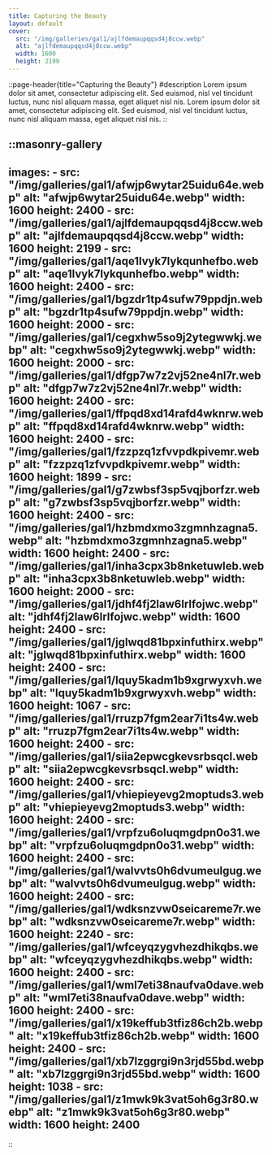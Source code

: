 ```yaml
---
title: Capturing the Beauty
layout: default
cover: 
  src: "/img/galleries/gal1/ajlfdemaupqqsd4j8ccw.webp"
  alt: "ajlfdemaupqqsd4j8ccw.webp"
  width: 1600
  height: 2199
---
```


::page-header{title="Capturing the Beauty"}
#description
Lorem ipsum dolor sit amet, consectetur adipiscing elit. Sed euismod, nisl vel tincidunt luctus, nunc nisl aliquam massa, eget aliquet nisl nis. Lorem ipsum dolor sit amet, consectetur adipiscing elit. Sed euismod, nisl vel tincidunt luctus, nunc nisl aliquam massa, eget aliquet nisl nis.
::

::masonry-gallery
---
  images:
    - src: "/img/galleries/gal1/afwjp6wytar25uidu64e.webp"
      alt: "afwjp6wytar25uidu64e.webp"
      width: 1600
      height: 2400
    - src: "/img/galleries/gal1/ajlfdemaupqqsd4j8ccw.webp"
      alt: "ajlfdemaupqqsd4j8ccw.webp"
      width: 1600
      height: 2199
    - src: "/img/galleries/gal1/aqe1lvyk7lykqunhefbo.webp"
      alt: "aqe1lvyk7lykqunhefbo.webp"
      width: 1600
      height: 2400
    - src: "/img/galleries/gal1/bgzdr1tp4sufw79ppdjn.webp"
      alt: "bgzdr1tp4sufw79ppdjn.webp"
      width: 1600
      height: 2000
    - src: "/img/galleries/gal1/cegxhw5so9j2ytegwwkj.webp"
      alt: "cegxhw5so9j2ytegwwkj.webp"
      width: 1600
      height: 2000
    - src: "/img/galleries/gal1/dfgp7w7z2vj52ne4nl7r.webp"
      alt: "dfgp7w7z2vj52ne4nl7r.webp"
      width: 1600
      height: 2400
    - src: "/img/galleries/gal1/ffpqd8xd14rafd4wknrw.webp"
      alt: "ffpqd8xd14rafd4wknrw.webp"
      width: 1600
      height: 2400
    - src: "/img/galleries/gal1/fzzpzq1zfvvpdkpivemr.webp"
      alt: "fzzpzq1zfvvpdkpivemr.webp"
      width: 1600
      height: 1899
    - src: "/img/galleries/gal1/g7zwbsf3sp5vqjborfzr.webp"
      alt: "g7zwbsf3sp5vqjborfzr.webp"
      width: 1600
      height: 2400
    - src: "/img/galleries/gal1/hzbmdxmo3zgmnhzagna5.webp"
      alt: "hzbmdxmo3zgmnhzagna5.webp"
      width: 1600
      height: 2400
    - src: "/img/galleries/gal1/inha3cpx3b8nketuwleb.webp"
      alt: "inha3cpx3b8nketuwleb.webp"
      width: 1600
      height: 2000
    - src: "/img/galleries/gal1/jdhf4fj2law6lrlfojwc.webp"
      alt: "jdhf4fj2law6lrlfojwc.webp"
      width: 1600
      height: 2400
    - src: "/img/galleries/gal1/jglwqd81bpxinfuthirx.webp"
      alt: "jglwqd81bpxinfuthirx.webp"
      width: 1600
      height: 2400
    - src: "/img/galleries/gal1/lquy5kadm1b9xgrwyxvh.webp"
      alt: "lquy5kadm1b9xgrwyxvh.webp"
      width: 1600
      height: 1067
    - src: "/img/galleries/gal1/rruzp7fgm2ear7i1ts4w.webp"
      alt: "rruzp7fgm2ear7i1ts4w.webp"
      width: 1600
      height: 2400
    - src: "/img/galleries/gal1/siia2epwcgkevsrbsqcl.webp"
      alt: "siia2epwcgkevsrbsqcl.webp"
      width: 1600
      height: 2400
    - src: "/img/galleries/gal1/vhiepieyevg2moptuds3.webp"
      alt: "vhiepieyevg2moptuds3.webp"
      width: 1600
      height: 2400
    - src: "/img/galleries/gal1/vrpfzu6oluqmgdpn0o31.webp"
      alt: "vrpfzu6oluqmgdpn0o31.webp"
      width: 1600
      height: 2400
    - src: "/img/galleries/gal1/walvvts0h6dvumeulgug.webp"
      alt: "walvvts0h6dvumeulgug.webp"
      width: 1600
      height: 2400
    - src: "/img/galleries/gal1/wdksnzvw0seicareme7r.webp"
      alt: "wdksnzvw0seicareme7r.webp"
      width: 1600
      height: 2240
    - src: "/img/galleries/gal1/wfceyqzygvhezdhikqbs.webp"
      alt: "wfceyqzygvhezdhikqbs.webp"
      width: 1600
      height: 2400
    - src: "/img/galleries/gal1/wml7eti38naufva0dave.webp"
      alt: "wml7eti38naufva0dave.webp"
      width: 1600
      height: 2400
    - src: "/img/galleries/gal1/x19keffub3tfiz86ch2b.webp"
      alt: "x19keffub3tfiz86ch2b.webp"
      width: 1600
      height: 2400
    - src: "/img/galleries/gal1/xb7lzggrgi9n3rjd55bd.webp"
      alt: "xb7lzggrgi9n3rjd55bd.webp"
      width: 1600
      height: 1038
    - src: "/img/galleries/gal1/z1mwk9k3vat5oh6g3r80.webp"
      alt: "z1mwk9k3vat5oh6g3r80.webp"
      width: 1600
      height: 2400
---
::
